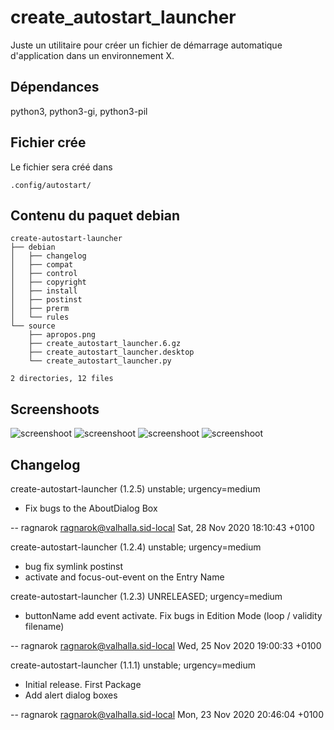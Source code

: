 # create_autostart_launcher

Juste un utilitaire pour créer un fichier de démarrage automatique d'application dans un environnement X.


## Dépendances

 python3, python3-gi, python3-pil

## Fichier crée

Le fichier sera créé dans 

```.config/autostart/```

## Contenu du paquet debian

``` tree create-autostart-launcher
create-autostart-launcher
├── debian
│   ├── changelog
│   ├── compat
│   ├── control
│   ├── copyright
│   ├── install
│   ├── postinst
│   ├── prerm
│   └── rules
└── source
    ├── apropos.png
    ├── create_autostart_launcher.6.gz
    ├── create_autostart_launcher.desktop
    └── create_autostart_launcher.py

2 directories, 12 files
```


## Screenshoots

![screenshoot](https://cbiot.fr/site/launcher_01.png)
![screenshoot](https://cbiot.fr/site/launcher_02.png)
![screenshoot](https://cbiot.fr/site/launcher_03.png)
![screenshoot](https://cbiot.fr/site/launcher_04.png)

## Changelog

create-autostart-launcher (1.2.5) unstable; urgency=medium

  * Fix bugs to the AboutDialog Box

 -- ragnarok <ragnarok@valhalla.sid-local>  Sat, 28 Nov 2020 18:10:43 +0100

create-autostart-launcher (1.2.4) unstable; urgency=medium
  * bug fix symlink postinst
  * activate and focus-out-event on the Entry Name

create-autostart-launcher (1.2.3) UNRELEASED; urgency=medium

  * buttonName add event activate. Fix bugs in Edition Mode (loop / validity filename)
 

 -- ragnarok <ragnarok@valhalla.sid-local>  Wed, 25 Nov 2020 19:00:33 +0100

create-autostart-launcher (1.1.1) unstable; urgency=medium

  * Initial release. First Package 
  * Add alert dialog boxes 

 -- ragnarok <ragnarok@valhalla.sid-local>  Mon, 23 Nov 2020 20:46:04 +0100

